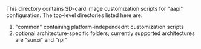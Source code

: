 This directory contains SD-card image customization scripts for "aapi" configuration. The top-level directories listed here are:
1) "common" containing platform-independednt customization scripts
2) optional architecture-specific folders; currently supported architectures are "sunxi" and "rpi"
